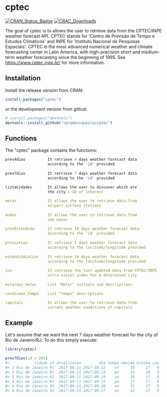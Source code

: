 cptec
=====

[![CRAN\_Status\_Badge](https://www.r-pkg.org/badges/version/cptec)](https://CRAN.R-project.org/package=cptec) [![CRAC\_Downloads](https://cranlogs.r-pkg.org/badges/grand-total/cptec)](https://CRAN.R-project.org/package=cptec)

The goal of *cptec* is to allows the user to retrieve data from the CPTEC/INPE weather forecast API. CPTEC stands for 'Centro de Previsão de Tempo e Estudos Climáticos' and INPE for 'Instituto Nacional de Pesquisas Espaciais'. CPTEC is the most advanced numerical weather and climate forecasting center in Latin America, with high-precision short and medium-term weather forecasting since the beginning of 1995. See <https://www.cptec.inpe.br/> for more information.

Installation
------------

Install the release version from CRAN:

``` r
install.packages("cptec")
```

or the development version from github

``` r
# install.packages("devtools")
devtools::install_github("rpradosiqueira/cptec")
```

Functions
---------

The "cptec" package contains the functions:

``` r
prev4dias          It retrieve 4 days weather forecast data
                   according to the 'id' provided
                   
prev7dias          It retrieve 7 days weather forecast data
                   according to the 'id' provided
                   
listaCidades       It allows the user to discover which are
                   the city`s ID of interest

metar              It allows the user to retrieve data from
                   airport surface stations
                   
ondas              It allows the user to retrieve data from
                   sea waves
                   
prevEstendida      It retrieve 14 days weather forecast data
                   according to the 'id' provided
                    
prevLatLon         It retrieve 7 days weather forecast data
                   according to the latitude/longitude provided
                   
estendidaLatLon    It retrieve 14 days weather forecast data
                   according to the latitude/longitude provided
                   
iuv                It retrieve the last updated data from CPTEC/INPE
                   ultra violet index for a determined city
                   
estacoes_metar     List "Metar" initials and descriptions

condicoes_tempo    List "tempo" descriptions

capitais           It allows the user to retrieve data from
                   current weather conditions of capitals
```

Example
-------

Let's assume that we want the next 7 days weather forecast for the city of Rio de Janeiro/RJ. To do this simply execute:

``` r
library(cptec)

prev7dias(id = 241)
#>           cidade uf atualizacao        dia tempo maxima minima iuv
#> 1 Rio de Janeiro RJ  2017-09-21 2017-09-22    vn     33     17   9
#> 2 Rio de Janeiro RJ  2017-09-21 2017-09-23    pn     33     18   9
#> 3 Rio de Janeiro RJ  2017-09-21 2017-09-24    vn     35     17   9
#> 4 Rio de Janeiro RJ  2017-09-21 2017-09-25    pn     27     17   9
#> 5 Rio de Janeiro RJ  2017-09-21 2017-09-26    vn     31     17   9
#> 6 Rio de Janeiro RJ  2017-09-21 2017-09-27    vn     32     17   9
```
